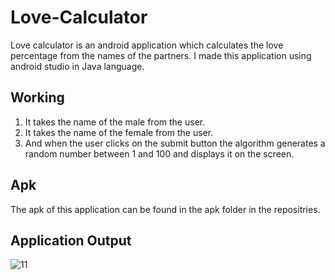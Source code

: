 # Love-Calculator
Love calculator is an android application which calculates the love percentage from the names of the partners. I made this application using android studio in Java language.
## Working
1. It takes the name of the male from the user.
2. It takes the name of the female from the user.
3. And when the user clicks on the submit button the algorithm generates a random number between 1 and 100 and displays it on the screen.
## Apk
The apk of this application can be found in the apk folder in the repositries.
## Application Output
![11](https://user-images.githubusercontent.com/70836668/92999683-8cf80d00-f540-11ea-9cb7-78a3fc155bce.png)
